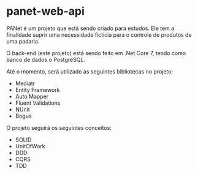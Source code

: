 # panet-web-api
PANet é um projeto que está sendo criado para estudos. Ele tem a finalidade suprir uma necessidade ficticia para o controle de produtos de uma padaria.

O back-end (este projeto) está sendo feito em .Net Core 7, tendo como banco de dados o PostgreSQL.<br/>

Até o momento, será utilizado as seguintes bibliotecas no projeto:
  <ul>
    <li>Mediatr</li>
    <li>Entity Framework</li>
    <li>Auto Mapper</li>
    <li>Fluent Validations</li>
    <li>NUnit</li>
    <li>Bogus</li>
  </ul>

O projeto seguirá os seguintes conceitos:
<ul>
  <li>SOLID</li>
  <li>UnitOfWork</li>
  <li>DDD</li>
  <li>CQRS</li>
  <li>TDD</li>
</ul>
